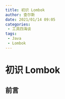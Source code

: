 ```yaml
---
title: 初识 Lombok
author: 查尔斯
date: 2021/01/14 09:05
categories:
 - 工具四海谈
tags:
 - Java
 - Lombok
---
```


# 初识 Lombok

## 前言
